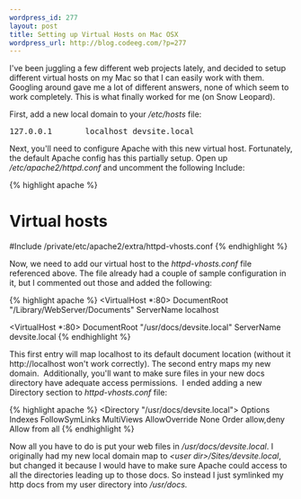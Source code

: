 ```yaml
--- 
wordpress_id: 277
layout: post
title: Setting up Virtual Hosts on Mac OSX
wordpress_url: http://blog.codeeg.com/?p=277
---
```

I've been juggling a few different web projects lately, and decided to setup different virtual hosts on my Mac so that I can easily work with them.  Googling around gave me a lot of different answers, none of which seem to work completely.  This is what finally worked for me (on Snow Leopard).

First, add a new local domain to your <em>/etc/hosts</em> file:
<pre>127.0.0.1       localhost devsite.local</pre>

Next, you'll need to configure Apache with this new virtual host.  Fortunately, the default Apache config has this partially setup.  Open up <em>/etc/apache2/httpd.conf</em> and uncomment the following Include:

{% highlight apache %}
# Virtual hosts
#Include /private/etc/apache2/extra/httpd-vhosts.conf
{% endhighlight %}

Now, we need to add our virtual host to the <em>httpd-vhosts.conf </em>file referenced above.  The file already had a couple of sample configuration in it, but I commented out those and added the following:

{% highlight apache %}
<VirtualHost *:80>
    DocumentRoot "/Library/WebServer/Documents"
    ServerName localhost
</VirtualHost>

<VirtualHost *:80>
    DocumentRoot "/usr/docs/devsite.local"
    ServerName devsite.local
</VirtualHost>
{% endhighlight %}

This first entry will map localhost to its default document location (without it http://localhost won't work correctly).  The second entry maps my new domain.  Additionally, you'll want to make sure files in your new docs directory have adequate access permissions.  I ended adding a new Directory section to <em>httpd-vhosts.conf </em>file:

{% highlight apache %}
<Directory "/usr/docs/devsite.local">
    Options Indexes FollowSymLinks MultiViews
    AllowOverride None
    Order allow,deny
    Allow from all
</Directory>
{% endhighlight %}

Now all you have to do is put your web files in <em>/usr/docs/devsite.local</em>.  I originally had my new local domain map to <em>&lt;user dir&gt;/Sites/devsite.local</em>, but changed it because I would have to make sure Apache could access to all the directories leading up to those docs. So instead I just symlinked my http docs from my user directory into <em>/usr/docs.</em>
